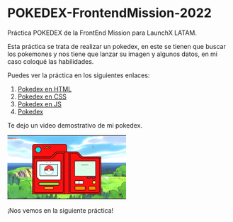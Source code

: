 # POKEDEX-FrontendMission-2022
Práctica POKEDEX de la FrontEnd Mission para LaunchX LATAM.

Esta práctica se trata de realizar un pokedex, en este se tienen que buscar los pokemones y nos tiene que lanzar su imagen y algunos datos, en mi caso coloqué las habilidades.

Puedes ver la práctica en los siguientes enlaces:

1. [Pokedex en HTML](/POKEDEX.html)
1. [Pokedex en CSS](/POKEDEX.css)
1. [Pokedex en JS](/POKEDEX.js)
1. [Pokedex](http://htmlpreview.github.io/?https://github.com/AnaGonzF/POKEDEX-FrontendMission-2022/blob/main/POKEDEX.html)

Te dejo un video demostrativo de mi pokedex.

![gif](/RESOURCES/PokedexDemo.gif)

¡Nos vemos en la siguiente práctica!
